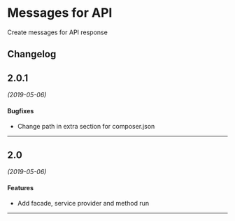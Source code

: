 # Messages for API

Create messages for API response

## Changelog
## 2.0.1
*(2019-05-06)*

#### Bugfixes
* Change path in extra section for composer.json

---


## 2.0
*(2019-05-06)*

#### Features
* Add facade, service provider and method run

---

